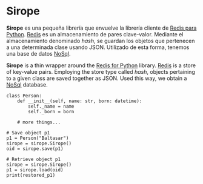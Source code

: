 # Sirope

**Sirope** es una pequeña librería que envuelve la librería cliente de [Redis para Python](https://pypi.org/project/redis/).
[Redis](https://redis.io/) es un almacenamiento de pares clave-valor. Mediante el almacenamiento denominado *hash*, se guardan los objetos que
pertenecen a una determinada clase usando JSON. Utilizado de esta forma, tenemos una base de datos [NoSql](https://es.wikipedia.org/wiki/NoSQL).

**Sirope** is a thin wrapper around the [Redis for Python](https://pypi.org/project/redis/) library. [Redis](https://redis.io/) is a store of
key-value pairs. Employing the store type called *hash*, objects pertaining to a given class are saved together as JSON. Used this way, we obtain a
[NoSql](https://en.wikipedia.org/wiki/NoSQL) database.

```
class Person:
    def __init__(self, name: str, born: datetime):
        self._name = name
        self._born = born

    # more things...
```

```
# Save object p1
p1 = Person("Baltasar")
sirope = sirope.Sirope()
oid = sirope.save(p1)
```

```
# Retrieve object p1
sirope = sirope.Sirope()
p1 = sirope.load(oid)
print(restored_p1)
```
